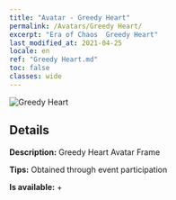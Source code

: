 ```yaml
---
title: "Avatar - Greedy Heart"
permalink: /Avatars/Greedy Heart/
excerpt: "Era of Chaos  Greedy Heart"
last_modified_at: 2021-04-25
locale: en
ref: "Greedy Heart.md"
toc: false
classes: wide
---
```

 ![Greedy Heart](/images/a/avatarFrame_75.png)

## Details

 **Description:** Greedy Heart Avatar Frame 

 **Tips:** Obtained through event participation 

 **Is available:**  + 

